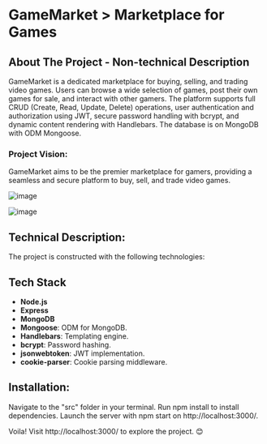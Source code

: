 # GameMarket > Marketplace for Games

## About The Project - Non-technical Description

GameMarket is a dedicated marketplace for buying, selling, and trading video games. Users can browse a wide selection of games, post their own games for sale, and interact with other gamers. The platform supports full CRUD (Create, Read, Update, Delete) operations, user authentication and authorization using JWT, secure password handling with bcrypt, and dynamic content rendering with Handlebars. The database is on MongoDB with ODM Mongoose.

### Project Vision:

GameMarket aims to be the premier marketplace for gamers, providing a seamless and secure platform to buy, sell, and trade video games.

![image](https://github.com/user-attachments/assets/8e3648ad-c69d-4f65-a976-66f39a6677e1)

![image](https://github.com/user-attachments/assets/c641d1d5-8840-4a6a-8707-4f07ea112c2b)

## Technical Description:

The project is constructed with the following technologies:

## Tech Stack

- **Node.js**
- **Express** 
- **MongoDB** 
- **Mongoose**: ODM for MongoDB.
- **Handlebars**: Templating engine.
- **bcrypt**: Password hashing.
- **jsonwebtoken**: JWT implementation.
- **cookie-parser**: Cookie parsing middleware.
  
## Installation:

Navigate to the "src" folder in your terminal.
Run npm install to install dependencies.
Launch the server with npm start on http://localhost:3000/.

Voila! Visit http://localhost:3000/ to explore the project. 😊
